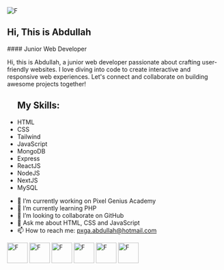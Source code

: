 <img src="https://scontent.fcgp27-1.fna.fbcdn.net/v/t39.30808-6/444488719_768771605402641_2424607927426800625_n.jpg?_nc_cat=102&ccb=1-7&_nc_sid=86c6b0&_nc_eui2=AeEwCzdchQ6aoE-Jw9rClalGdPDJrBgvALR08MmsGC8AtEyGj7G-1YDK_XkgwX92CFPR5rdl3VnRtVQ7HfzUA4Qz&_nc_ohc=CwEHqqvQ-YoQ7kNvgGNFlSv&_nc_ht=scontent.fcgp27-1.fna&oh=00_AYB9IfzgR7yX_pozWHcx7sF8_tFWE491TNvkA-loJcBhwg&oe=66F75FAE" alt="F">

<h2 style="text-decoration: none;">Hi, This is Abdullah</h2>
#### Junior Web Developer

Hi, this is Abdullah, a junior web developer passionate about crafting user-friendly websites. I love diving into code to create interactive and responsive web experiences. Let's connect and collaborate on building awesome projects together!



<ul>
  <h2>My Skills:</h2>
  <li>HTML</li>
  <li>CSS</li>
  <li>Tailwind</li>
  <li>JavaScript</li>
  <li>MongoDB</li>
  <li>Express</li>
  <li>ReactJS</li>
  <li>NodeJS</li>
  <li>NextJS</li>
  <li>MySQL</li>
</ul>

- 🔭 I’m currently working on Pixel Genius Academy 
- 🌱 I’m currently learning PHP 
- 👯 I’m looking to collaborate on GitHub 
- 💬 Ask me about HTML, CSS and JavaScript 
- 📫 How to reach me: pxga.abdullah@hotmail.com 

<a href="https://github.com/pxgacademy" target="_blank"><img style="width: 48px; height: 48px" src="https://pxgacademy.github.io/Emojis_and_Icons/icons/Stylish_for_DarkBackground/sGitHub.png" alt="F"></a>
<a href="https://www.facebook.com/pxga.abdullah" target="_blank"><img style="width: 48px; height: 48px" src="https://pxgacademy.github.io/Emojis_and_Icons/icons/Stylish_for_DarkBackground/sFacebook.png" alt="F"></a>
<a href="https://www.instagram.com/pxgacademy/" target="_blank"><img style="width: 48px; height: 48px" src="https://pxgacademy.github.io/Emojis_and_Icons/icons/Stylish_for_DarkBackground/sInstagram.png" alt="F"></a>
<a href="https://x.com/myapplectg" target="_blank"><img style="width: 48px; height: 48px" src="https://pxgacademy.github.io/Emojis_and_Icons/icons/Stylish_for_DarkBackground/sTwitter.png" alt="F"></a>
<a href="https://discord.gg/7ghbPxug" target="_blank"><img style="width: 48px; height: 48px" src="https://pxgacademy.github.io/Emojis_and_Icons/icons/Stylish_for_DarkBackground/sDiscord.png" alt="F"></a>
<a href="https://www.reddit.com/user/pxgacademy/" target="_blank"><img style="width: 48px; height: 48px" src="https://pxgacademy.github.io/Emojis_and_Icons/icons/Stylish_for_DarkBackground/sReddit.png" alt="F"></a>








